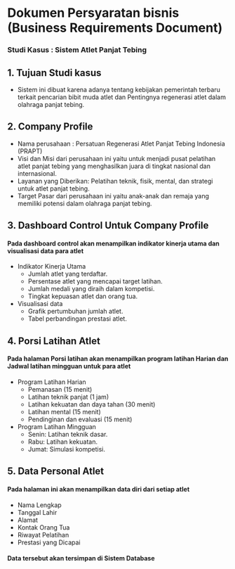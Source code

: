 # Dokumen Persyaratan bisnis (Business Requirements Document)

### Studi Kasus : Sistem Atlet Panjat Tebing

## 1. Tujuan Studi kasus
  - Sistem ini dibuat karena adanya tentang kebijakan pemerintah terbaru terkait pencarian bibit muda atlet dan Pentingnya regenerasi atlet dalam olahraga panjat tebing.

## 2. Company Profile
  - Nama perusahaan : Persatuan Regenerasi Atlet Panjat Tebing Indonesia (PRAPT)
  - Visi dan Misi dari perusahaan ini yaitu untuk menjadi pusat pelatihan atlet panjat tebing yang menghasilkan juara di tingkat nasional dan internasional.
  - Layanan yang Diberikan: Pelatihan teknik, fisik, mental, dan strategi untuk atlet panjat tebing.
  - Target Pasar dari perusahaan ini yaitu anak-anak dan remaja yang memiliki potensi dalam olahraga panjat tebing.

## 3. Dashboard Control Untuk Company Profile
#### Pada dashboard control akan menampilkan indikator kinerja utama dan visualisasi data para atlet 
  - Indikator Kinerja Utama
    - Jumlah atlet yang terdaftar.
    - Persentase atlet yang mencapai target latihan.
    - Jumlah medali yang diraih dalam kompetisi.
    - Tingkat kepuasan atlet dan orang tua.
  - Visualisasi data
    - Grafik pertumbuhan jumlah atlet.
    - Tabel perbandingan prestasi atlet.

## 4. Porsi Latihan Atlet
#### Pada halaman Porsi latihan akan menampilkan program latihan Harian dan Jadwal latihan mingguan untuk para atlet
  - Program Latihan Harian
    - Pemanasan (15 menit)
    - Latihan teknik panjat (1 jam)
    - Latihan kekuatan dan daya tahan (30 menit)
    - Latihan mental (15 menit)
    - Pendinginan dan evaluasi (15 menit)
  - Program Latihan Mingguan
    - Senin: Latihan teknik dasar.
    - Rabu: Latihan kekuatan.
    - Jumat: Simulasi kompetisi.

## 5. Data Personal Atlet
#### Pada halaman ini akan menampilkan data diri dari setiap atlet
  - Nama Lengkap
  - Tanggal Lahir
  - Alamat
  - Kontak Orang Tua
  - Riwayat Pelatihan
  - Prestasi yang Dicapai
#### Data tersebut akan tersimpan di Sistem Database 
